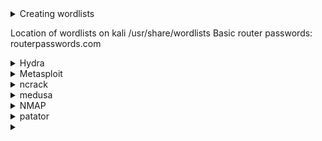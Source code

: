<details>
 <summary>Creating wordlists</summary>
 <br>
   Crunch
      
       crunch <smallest len> <largest len> <options> > outputfile
 
</details>

Location of wordlists on kali /usr/share/wordlists
Basic router passwords: routerpasswords.com

<details>
 <summary>Hydra</summary>
 <br>
  Help: https://tools.kali.org/password-attacks/hydra
  
  Basic
  
    hydra 
         -l (login name) or -L (wordlist of login names)
         -p (password) or -P (wordlist of passwords) 
         <IP> <service>
 
   
</details>


<details>
 <summary>Metasploit</summary>
 <br>
  
    SSH: use auxiliary/scanner/ssh/ssh_login
    SNMP: use auxiliary/scanner/snmp/snmp_login
    
    SNMP: 
</details>

<details>
 <summary>ncrack</summary>
 <br>
 
</details>

<details>
 <summary>medusa</summary>
 <br>
 Help: https://en.kali.tools/?p=200
 
   Basic
    
     medusa 
        -h <host>
        -u <user> -U <wordlist for user>
        -p <password> -P <wordlist for passwords>
        -M <module to execute>
 
</details>


<details>
 <summary>NMAP</summary>
 <br>
  
    SNMP: nmap -sU -p <port> -n --script snmp-brute <host> --script-args snmp-brute.communitiesdb=<wordlist>
</details>


<details>
 <summary> patator</summary>
 <br>
 
</details>





<details>
 <summary> </summary>
 <br>
 
</details>

